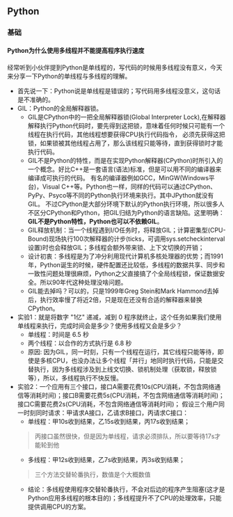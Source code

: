 
## Python

### 基础

#### Python为什么使用多线程并不能提高程序执行速度
经常听到小伙伴提到Python是单线程的，写代码的时候用多线程没有意义，今天来分享一下Python的单线程与多线程的理解。
* 首先说一下：Python说是单线程是错误的；写代码用多线程没意义，这句话是不准确的。
* GIL：Python的全局解释器锁。
  * GIL是CPython中的一把全局解释器锁(Global Interpreter Lock),在解释器解释执行Python代码时，要先得到这把锁，意味着任何时候只可能有一个线程在执行代码，其他线程想要获得CPU执行代码指令，
    必须先获得这把锁，如果锁被其他线程占用了，那么该线程只能等待，直到获得锁时才能执行代码。
  * GIL不是Python的特性，而是在实现Python解释器(CPython)时所引入的一个概念。好比C++是一套语言(语法)标准，但是可以用不同的编译器来编译成可执行的代码。
    有名的编译器例如GCC，MinGW(Windows平台)，Visual C++等。Python也一样，同样的代码可以通过CPython、PyPy、Psyco等不同的Python执行环境来执行。其中JPython就没有GIL。
    不过CPython是大部分环境下默认的Python执行环境，所以很多人不区分CPython和Python，把GIL归结为Python的语言缺陷。这里明确：**GIL不是Python特性，Python也可以不依赖GIL**。
  * GIL释放机制：当一个线程遇到I/O任务时，将释放GIL；计算密集型(CPU-Bound)现场执行100次解释器的计步(ticks，可调用sys.setcheckinterval设置)时也会释放GIL；多线程会额外带来锁、上下文切换的开销；
  * 设计初衷：多线程是为了冲分利用现代计算机多核处理器的优势；而1991年，Python诞生的时候，硬件配置还比较低，多线程的数据共享、同步和一致性问题处理很麻烦，Python之父直接搞了个全局线程锁，保证数据安全。所以90年代这种处理没啥问题。
  * GIL能去掉吗？可以的，只是1999年Greg Stein和Mark Hammond去掉后，执行效率慢了将近2倍，只是现在还没有合适的解释器来替换CPython。
* 实验1：就是将数字 "1亿" 递减，减到 0 程序就终止，这个任务如果我们使用单线程来执行，完成时间会是多少？使用多线程又会是多少？
  * 单线程：时间是 6.5 秒
  * 两个线程：以合作的方式执行是 6.8 秒
  * 原因: 因为GIL，同一时刻，只有一个线程在运行，其它线程只能等待，即使是多核CPU，也没办法让多个线程「并行」地同时执行代码，只能是交替执行，因为多线程涉及到上线文切换、锁机制处理（获取锁，释放锁等），所以，多线程执行不快反慢。
* 实验2：一个应用有三个接口，接口A需要花费10s(CPU消耗，不包含网络通信等消耗时间)；接口B需要花费5s(CPU消耗，不包含网络通信等消耗时间)；接口C需要花费2s(CPU消耗，不包含网络通信等消耗时间)；
  假设三个用户同一时刻同时请求：甲请求A接口，乙请求B接口，丙请求C接口：
  * 单线程：甲10s收到结果，乙15s收到结果，丙17s收到结果；
  > 丙接口虽然很快，但是因为单线程，请求必须排队，所以要等待17s才能轮到他
  * 多线程：甲12s收到结果，乙7s收到结果，丙3s收到结果；
  > 三个方法交替轮番执行，数值是个大概数值
  * 结论：多线程使用程序交替轮番执行，不会对后边的程序产生阻塞(这才是Python应用多线程的根本目的)；多线程提升不了CPU的处理效率，只能提供调用CPU的方案。